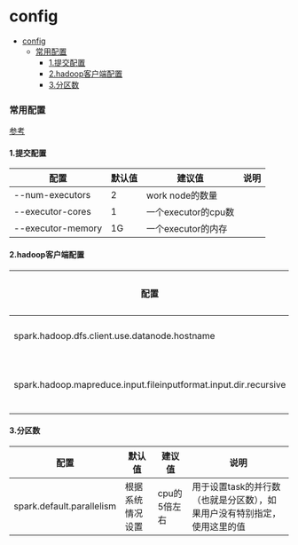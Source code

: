 # config


<!-- @import "[TOC]" {cmd="toc" depthFrom=1 depthTo=6 orderedList=false} -->

<!-- code_chunk_output -->

- [config](#config)
    - [常用配置](#常用配置)
      - [1.提交配置](#1提交配置)
      - [2.hadoop客户端配置](#2hadoop客户端配置)
      - [3.分区数](#3分区数)

<!-- /code_chunk_output -->


### 常用配置

[参考](https://spark.apache.org/docs/latest/configuration.html)

#### 1.提交配置

|配置|默认值|建议值|说明|
|-|-|-|-|
|--num-executors|2|work node的数量||
|--executor-cores|1|一个executor的cpu数||
|--executor-memory|1G|一个executor的内存||

#### 2.hadoop客户端配置

|配置|默认值|建议值|说明|
|-|-|-|-|
|spark.hadoop.dfs.client.use.datanode.hostname|false|true|使用hostname连接hdfs|
|spark.hadoop.mapreduce.input.fileinputformat.input.dir.recursive|false|true|可以迭代读取某个目录下的文件|

#### 3.分区数

|配置|默认值|建议值|说明|
|-|-|-|-|
|spark.default.parallelism|根据系统情况设置|cpu的5倍左右|用于设置task的并行数（也就是分区数），如果用户没有特别指定，使用这里的值|